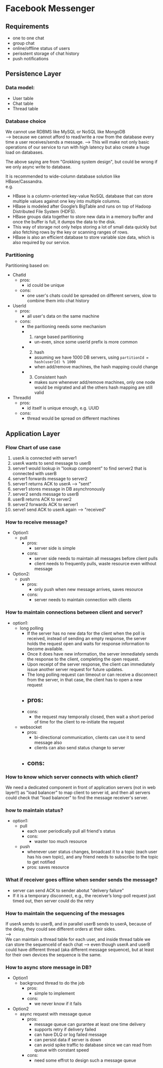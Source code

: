 # Facebook Messenger

## Requirements

- one to one chat
- group chat
- online/offline status of users
- perisstent storage of chat history
- push notifications


## Persistence Layer

### Data model:

- User table
- Chat table
- Thread table

### Database choice

We cannot use RDBMS like MySQL or NoSQL like MongoDB  
--> because we cannot afford to read/write a row from the database every time a user receives/sends a message. 
--> This will make not only basic operations of our service to run with high latency but also create a huge load on databases.

The above saying are from "Grokking system design", but could be wrong if we only async write to database.  

It is recommended to wide-column database solution like HBase/Cassandra.  
e.g.  
- HBase is a column-oriented key-value NoSQL database that can store multiple values against one key into multiple columns.  
- HBase is modeled after Google’s BigTable and runs on top of Hadoop Distributed File System (HDFS).   
- HBase groups data together to store new data in a memory buffer and once the buffer is full, it dumps the data to the disk.  
- This way of storage not only helps storing a lot of small data quickly but also fetching rows by the key or scanning ranges of rows.  
- HBase is also an efficient database to store variable size data, which is also required by our service.



### Partitioning
Partitioning based on:
- ChatId
  - pros:
    - id could be unique
  - cons:
    - one user's chats could be spreaded on different servers, slow to combine them into chat history
- UserId
  - pros:
    - all user's data on the same machine
  - cons: 
    - the paritioning needs some mechanism
    - 1. range based partitioning
      - un-even, since some userId prefix is more common
    - 2. hash
      - assuming we have 1000 DB servers, using `partitionId = hash(userId) % 1000`
      - when add/remove machines, the hash mapping could change
    - 3. Consistent hash
      - makes sure whenever add/remove machines, only one node would be migrated and all the others hash mapping are still valid
- ThreadId
  - pros:
    - id itself is unique enough, e.g. UUID
  - cons:
    - thread would be spread on different machines


## Application Layer

### Flow Chart of use case

1. userA is connected with server1
2. userA wants to send message to userB
3. server1 would lookup in "lookup component" to find server2 that is connected with userB
4. server1 forwards message to server2
5. server1 returns ACK to userA --> "sent"
6. server1 stores message in DB asynchronously
7. server2 sends message to userB
8. userB returns ACK to server2
9. server2 forwards ACK to server1
10. serve1 send ACK to userA again --> "received"


### How to receive message?

- Option1:
  - pull
    - pros:
      - server side is simple
    - cons:
      - server side needs to maintain all messages before client pulls
      - client needs to frequently pulls, waste resource even without message
- Option2:
  - push
    - pros:
      - only push when new message arrives, saves resource
    - cons:
      - server needs to maintain connection with clients

### How to maintain connections between client and server?  

- option1:
  - long polling
    - If the server has no new data for the client when the poll is received, instead of sending an empty response, the server holds the request open and waits for response information to become available. 
    - Once it does have new information, the server immediately sends the response to the client, completing the open request. 
    - Upon receipt of the server response, the client can immediately issue another server request for future updates. 
    - The long polling request can timeout or can receive a disconnect from the server, in that case, the client has to open a new request
    - pros:
      - 
    - cons:
      - the request may temporaily closed, then wait a short period of time for the client to re-initiate the request
  - websocket
    - pros:
      - bi-directional communication, clients can use it to send message also
      - clients can also send status change to server
    - cons:
      - 

### How to know which server connects with which client? 

We need a dedicated component in front of application servers (not in web layer!!) as "load balancer" to map client to server id, and then all servers could check that "load balancer" to find the message receiver's server.


### how to maintain status?

- option1:
  - pull
    - each user periodically pull all friend's status
    - cons:
      - waster too much resource
  - push
    - whenever user status changes, broadcast it to a topic (each user has his own topic), and any friend needs to subscribe to the topic to get notified 
    - pros: saves resource

### What if receiver goes offline when sender sends the message?
- server can send ACK to sender abotut "delivery failure"
- If it is a temporary disconnect, e.g., the receiver’s long-poll request just timed out, then server could do the retry


### How to maintain the sequencing of the messages

If userA sends to userB, and in parallel userB sends to userA, because of the delay, they could see different orders at their sides.  
-->  
We can maintain a thread table for each user, and inside thread table we can store the sequenceId of each chat 
--> even though userA and userB could have different thread (aka different message sequence), but at least for their own devices the sequence is the same.


### How to async store message in DB?

- Option1
  - background thread to do the job
    - pros:
      - simple to implement
    - cons: 
      - we never know if it fails
- Option2
  - async request with message queue
    - pros:
      - message queue can gurantee at least one time delivery
      - supports retry if delivery failed
      - can have DLQ or log failed message
      - can persist data if server is down
      - can avoid spike traffic to database since we can read from queue with constant speed
    - cons:
      - need some effrot to design such a message queue






